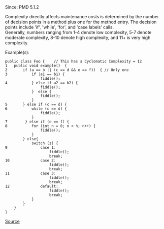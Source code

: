 Since: PMD 5.1.2

Complexity directly affects maintenance costs is determined by the number of decision points in a method 
plus one for the method entry.  The decision points include 'if', 'while', 'for', and 'case labels' calls.  
Generally, numbers ranging from 1-4 denote low complexity, 5-7 denote moderate complexity, 8-10 denote
high complexity, and 11+ is very high complexity.

Example(s):
```
public class Foo {    // This has a Cyclomatic Complexity = 12
1   public void example()  {
2       if (a == b || (c == d && e == f))  { // Only one
3           if (a1 == b1) {
                fiddle();
4           } else if a2 == b2) {
                fiddle();
            }  else {
                fiddle();
            }
5       } else if (c == d) {
6           while (c == d) {
                fiddle();
            }
7        } else if (e == f) {
8           for (int n = 0; n < h; n++) {
                fiddle();
            }
        } else{
            switch (z) {
9               case 1:
                    fiddle();
                    break;
10              case 2:
                    fiddle();
                    break;
11              case 3:
                    fiddle();
                    break;
12              default:
                    fiddle();
                    break;
            }
        }
    }
}
```

[Source](https://pmd.github.io/pmd-5.5.4/pmd-java/rules/java/codesize.html#StdCyclomaticComplexity)
